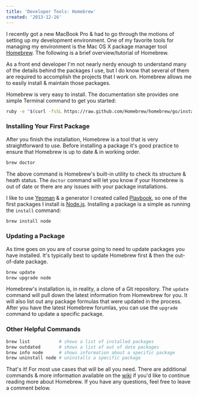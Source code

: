 ```yaml
---
title: 'Developer Tools: Homebrew'
created: '2013-12-16'
---
```


I recently got a new MacBook Pro &amp; had to go through the motions of setting up my development environment. One of my favorite tools for managing my environment is the Mac OS X package manager tool [Homebrew](http://brew.sh/). The following is a brief overview/tutorial of Homebrew.

As a front end developer I'm not nearly nerdy enough to understand many of the details behind the packages I use, but I do know that several of them are required to accomplish the projects that I work on. Homebrew allows me to easily install &amp; maintain those packages.

Homebrew is very easy to install. The documentation site provides one simple Terminal command to get you started:

````bash
ruby -e "$(curl -fsSL https://raw.github.com/Homebrew/homebrew/go/install)"
````

### Installing Your First Package

After you finish the installation, Homebrew is a tool that is very straightforward to use. Before installing a package it's good practice to ensure that Homebrew is up to date &amp; in working order.

````bash
brew doctor
````

The above command is Homebrew's built-in utility to check its structure &amp; heath status. The `doctor` command will let you know if your Homebrew is out of date or there are any issues with your package installations.

I like to use [Yeoman](http://yeoman.io/) &amp; a generator I created called [Playbook](https://github.com/centresource/generator-playbook), so one of the first packages I install is [Node.js](http://nodejs.org/). Installing a package is a simple as running the `install` command:

````bash
brew install node
````

### Updating a Package

As time goes on you are of course going to need to update packages you have installed. It's typically best to update Homebrew first &amp; then the out-of-date package.

````bash
brew update
brew upgrade node
````

Homebrew's installation is, in reality, a clone of a Git repository. The `update` command will pull down the latest information from Homewbrew for you. It will also list out any package formulas that were updated in the process. After you have the latest Homebrew forumlas, you can use the `upgrade` command to update a specific package.

### Other Helpful Commands

````bash
brew list           # shows a list of installed packages
brew outdated       # shows a list of out of date packages
brew info node      # shows information about a specific package
brew uninstall node # uninstalls a specific package
````

That's it! For most use cases that will be all you need. There are additional commands &amp; more information available on the [wiki](https://github.com/Homebrew/homebrew/wiki) if you'd like to continue reading more about Homebrew. If you have any questions, feel free to leave a comment below.
